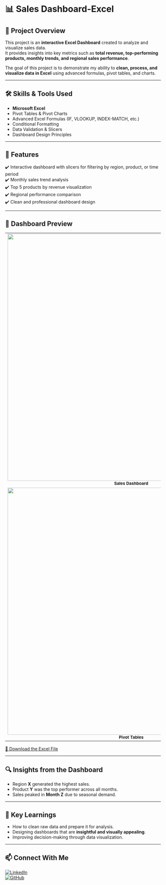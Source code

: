 # 📊 Sales Dashboard-Excel

## 📌 Project Overview  
This project is an **interactive Excel Dashboard** created to analyze and visualize sales data.  
It provides insights into key metrics such as **total revenue, top-performing products, monthly trends, and regional sales performance**.  

The goal of this project is to demonstrate my ability to **clean, process, and visualize data in Excel** using advanced formulas, pivot tables, and charts.  

---

## 🛠️ Skills & Tools Used  
- **Microsoft Excel**  
- Pivot Tables & Pivot Charts  
- Advanced Excel Formulas (IF, VLOOKUP, INDEX-MATCH, etc.)  
- Conditional Formatting  
- Data Validation & Slicers  
- Dashboard Design Principles  

---

## 🚀 Features  
✔️ Interactive dashboard with slicers for filtering by region, product, or time period  
✔️ Monthly sales trend analysis  
✔️ Top 5 products by revenue visualization  
✔️ Regional performance comparison  
✔️ Clean and professional dashboard design  

---

## 📸 Dashboard Preview  
<table>
  <tr>
    <td align="center">
      <img src="https://github.com/akashnigupta64-coder/Images/blob/main/Sales_Dashboard.png?raw=true" width="800"/>
      <br><sub><b>Sales Dashboard</b></sub>
    </td>
    <td align="center">
      <img src="https://github.com/akashnigupta64-coder/Images/blob/main/Dashboard_Insights.png?raw=true" width="800"/>
      <br><sub><b>Dashboard Insights</b></sub>
    </td>
  </tr>
  <tr>
    <td align="center">
      <img src="https://github.com/akashnigupta64-coder/Images/blob/main/Pivot_Tables.png?raw=true" width="800"/>
      <br><sub><b>Pivot Tables</b></sub>
    </td>
    <td align="center">
      <img src="https://github.com/akashnigupta64-coder/Images/blob/main/Source_Data.png?raw=true" width="800"/>
      <br><sub><b>Source Data</b></sub>
    </td>
  </tr>
</table>



[📂 Download the Excel File](https://github.com/akashnigupta64-coder/Excel-Data-Analysis-Project/raw/refs/heads/main/Sales_Dashboard.xlsx)


---

## 🔍 Insights from the Dashboard  
- Region **X** generated the highest sales.  
- Product **Y** was the top performer across all months.  
- Sales peaked in **Month Z** due to seasonal demand.  

---

## 🎯 Key Learnings  
- How to clean raw data and prepare it for analysis.  
- Designing dashboards that are **insightful and visually appealing**.  
- Improving decision-making through data visualization.  

---

## 📫 Connect With Me  
[![LinkedIn](https://img.shields.io/badge/LinkedIn-0A66C2?style=for-the-badge&logo=linkedin&logoColor=white)](https://www.linkedin.com/in/akashni-gupta/)  
[![GitHub](https://img.shields.io/badge/GitHub-100000?style=for-the-badge&logo=github&logoColor=white)](https://github.com/akashnigupta64-coder/akashnigupta-64coder)

 


